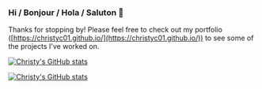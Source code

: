 ### Hi / Bonjour / Hola / Saluton 👋
Thanks for stopping by!  Please feel free to check out my portfolio ([https://christyc01.github.io/](https://christyc01.github.io/)) to see some of the projects I've worked on.

[![Christy's GitHub stats](https://github-readme-stats.vercel.app/api?username=christyc01&hide=stars&show_icons=true&count_private=true&title_color=333333)](https://github.com/christyc01/)

[![Christy's GitHub stats](https://github-readme-stats.vercel.app/api/top-langs/?username=christyc01&show_icons=true&count_private=true&layout=compact&title_color=333333)](https://github.com/christyc01/)


<!--
**christyc01/christyc01** is a ✨ _special_ ✨ repository because its `README.md` (this file) appears on your GitHub profile.

Here are some ideas to get you started:

- 🔭 I’m currently working on ...
- 🌱 I’m currently learning ...
- 👯 I’m looking to collaborate on ...
- 🤔 I’m looking for help with ...
- 💬 Ask me about ...
- 📫 How to reach me: ...
- 😄 Pronouns: ...
- ⚡ Fun fact: ...
-->
